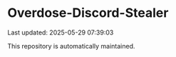 # Overdose-Discord-Stealer

Last updated: 2025-05-29 07:39:03

This repository is automatically maintained.
